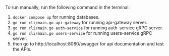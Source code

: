 To run manually, run the following command in the terminal:
1. ```docker compose up``` for running databases.
2. ```go run cli/main.go api-gateway``` for running api-gateway server.
3. ```go run cli/main.go auth-service``` for running auth-service gRPC server.
4. ```go run cli/main.go users-service``` for running users-service gRPC server.
5. then go to http://localhost:8080/swagger for api documentation and test the APIs.
